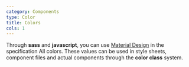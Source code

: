 ```yaml
---
category: Components
type: Color
title: Colors
cols: 1
---
```


Through **sass** and **javascript**, you can use [Material Design](https://material.io/design/color/the-color-system.html#color-theme-creation) in the specification All colors. These values can be used in style sheets, component files and actual components through the **color class** system.